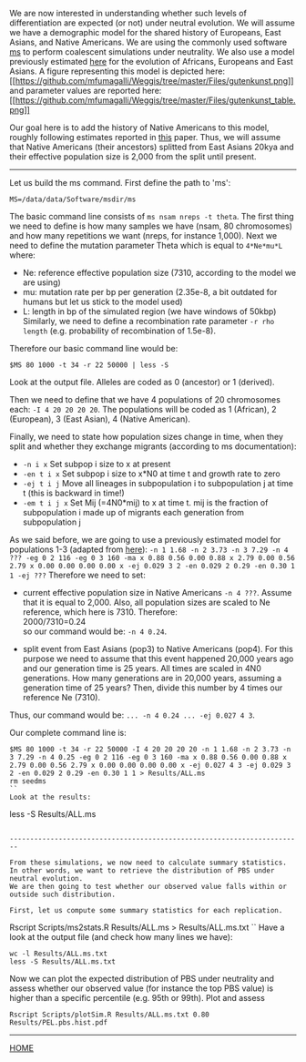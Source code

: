 
We are now interested in understanding whether such levels of differentiation are expected (or not) under neutral evolution.
We will assume we have a demographic model for the shared history of Europeans, East Asians, and Native Americans.
We are using the commonly used software [ms](http://home.uchicago.edu/rhudson1/source/mksamples.html) to perform coalescent simulations under neutrality.
We also use a model previously estimated [here](http://journals.plos.org/plosgenetics/article?id=10.1371/journal.pgen.1000695) for the evolution of Africans, Europeans and East Asians. 
A figure representing this model is depicted here:
[[https://github.com/mfumagalli/Weggis/tree/master/Files/gutenkunst.png]]
and parameter values are reported here:
[[https://github.com/mfumagalli/Weggis/tree/master/Files/gutenkunst_table.png]]

Our goal here is to add the history of Native Americans to this model, roughly following estimates reported in [this](http://www.ncbi.nlm.nih.gov/pubmed/26198033) paper.
Thus, we will assume that Native Americans (their ancestors) splitted from East Asians 20kya and their effective population size is 2,000 from the split until present.

----------------------------------------

Let us build the ms command.
First define the path to 'ms':
```
MS=/data/data/Software/msdir/ms
```

The basic command line consists of `ms nsam nreps -t theta`.
The first thing we need to define is how many samples we have (nsam, 80 chromosomes) and how many repetitions we want (nreps, for instance 1,000).
Next we need to define the mutation parameter Theta which is equal to `4*Ne*mu*L` where:
* Ne: reference effective population size (7310, according to the model we are using)
* mu: mutation rate per bp per generation (2.35e-8, a bit outdated for humans but let us stick to the model used)
* L: length in bp of the simulated region (we have windows of 50kbp)
Similarly, we need to define a recombination rate parameter `-r rho length` (e.g. probability of recombination of 1.5e-8).

Therefore our basic command line would be:
```
$MS 80 1000 -t 34 -r 22 50000 | less -S
```
Look at the output file. Alleles are coded as 0 (ancestor) or 1 (derived).

Then we need to define that we have 4 populations of 20 chromosomes each: `-I 4 20 20 20 20`.
The populations will be coded as 1 (African), 2 (European), 3 (East Asian), 4 (Native American).

Finally, we need to state how population sizes change in time, when they split and whether they exchange migrants (according to ms documentation):
* `-n i x` Set subpop i size to x at present
* `-en t i x` Set subpop i size to x*N0 at time t and growth rate to zero
* `-ej t i j` Move all lineages in subpopulation i to subpopulation j at time t (this is backward in time!)
* `-em t i j x` Set Mij (=4N0*mij) to x at time t. mij is the fraction of subpopulation i made up of migrants each generation from subpopulation j

As we said before, we are going to use a previously estimated model for populations 1-3 (adapted from [here](http://gutengroup.mcb.arizona.edu/Publications/Gutenkunst2009-Supp.pdf)):
`-n 1 1.68 -n 2 3.73 -n 3 7.29 -n 4 ??? -eg 0 2 116 -eg 0 3 160 -ma x 0.88 0.56 0.00 0.88 x 2.79 0.00 0.56 2.79 x 0.00 0.00 0.00 0.00 x -ej 0.029 3 2 -en 0.029 2 0.29 -en 0.30 1 1 -ej ???`
Therefore we need to set:
* current effective population size in Native Americans `-n 4 ???`.
Assume that it is equal to 2,000. Also, all population sizes are scaled to Ne reference, which here is 7310.
Therefore: \
2000/7310=0.24 \
so our command would be: `-n 4 0.24`.

* split event from East Asians (pop3) to Native Americans (pop4).
For this purpose we need to assume that this event happened 20,000 years ago and our generation time is 25 years.
All times are scaled in 4N0 generations.
How many generations are in 20,000 years, assuming a generation time of 25 years?
Then, divide this number by 4 times our reference Ne (7310).

Thus, our command would be: `... -n 4 0.24 ... -ej 0.027 4 3`.

Our complete command line is:
```
$MS 80 1000 -t 34 -r 22 50000 -I 4 20 20 20 20 -n 1 1.68 -n 2 3.73 -n 3 7.29 -n 4 0.25 -eg 0 2 116 -eg 0 3 160 -ma x 0.88 0.56 0.00 0.88 x 2.79 0.00 0.56 2.79 x 0.00 0.00 0.00 0.00 x -ej 0.027 4 3 -ej 0.029 3 2 -en 0.029 2 0.29 -en 0.30 1 1 > Results/ALL.ms
rm seedms
``
Look at the results:
```
less -S Results/ALL.ms
```

------------------------------------------------------------------------

From these simulations, we now need to calculate summary statistics.
In other words, we want to retrieve the distribution of PBS under neutral evolution.
We are then going to test whether our observed value falls within or outside such distribution.

First, let us compute some summary statistics for each replication.
```
Rscript Scripts/ms2stats.R Results/ALL.ms > Results/ALL.ms.txt
``
Have a look at the output file (and check how many lines we have):
```
wc -l Results/ALL.ms.txt 
less -S Results/ALL.ms.txt 
```

Now we can plot the expected distribution of PBS under neutrality and assess whether our observed value (for instance the top PBS value) is higher than a specific percentile (e.g. 95th or 99th).
Plot and assess
```
Rscript Scripts/plotSim.R Results/ALL.ms.txt 0.80 Results/PEL.pbs.hist.pdf
```



------------------------

[HOME](https://github.com/mfumagalli/Weggis)





